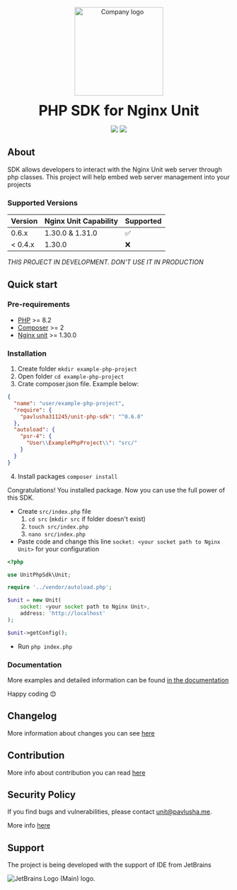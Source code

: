<p align="center">
<img style="text-aligh: center" src="https://15804523-files.gitbook.io/~/files/v0/b/gitbook-x-prod.appspot.com/o/spaces%2F77F3kdmGsRkZFelMUJq1%2Ficon%2FnsTZCyEjC1z8LJWkzLro%2F%D1%8B.svg?alt=media&token=ce321f03-8fdf-4c4d-aaef-888183f713f6" width="200" alt="Company logo">
</p>

<p align="center">
<b style="font-size: 2rem">PHP SDK for Nginx Unit</b>
</p>

<p align="center">
<a href="https://packagist.org/packages/pavlusha311245/unit-php-sdk"><img src="https://img.shields.io/packagist/v/Pavlusha311245/unit-php-sdk?labelColor=%231e293b&color=%23702963&link=https%3A%2F%2Fpackagist.org%2Fpackages%2Fpavlusha311245%2Funit-php-sdk"></a>
<a href="https://unit-sdk.pavlusha.me/"><img src="https://img.shields.io/website?url=https%3A%2F%2Funit-sdk.pavlusha.me%2F&label=documentation&link=https%3A%2F%2Funit-sdk.pavlusha.me%2F"></a>
</p>

## About

SDK allows developers to interact with the Nginx Unit web server through php classes. This project will help embed web
server management into your projects

### Supported Versions

| Version | Nginx Unit Capability | Supported          |
|---------|:----------------------|--------------------|
| 0.6.x   | 1.30.0 & 1.31.0       | :white_check_mark: |
| < 0.4.x | 1.30.0                | :x:                |

_THIS PROJECT IN DEVELOPMENT. DON'T USE IT IN PRODUCTION_

## Quick start

### Pre-requirements

* [PHP](https://www.php.net/) >= 8.2
* [Composer](https://getcomposer.org/) >= 2
* [Nginx unit](https://unit.nginx.org/installation/) >= 1.30.0

### Installation

1. Create folder `mkdir example-php-project`
2. Open folder `cd example-php-project`
3. Crate composer.json file. Example below:

```json
{
  "name": "user/example-php-project",
  "require": {
    "pavlusha311245/unit-php-sdk": "^0.6.0"
  },
  "autoload": {
    "psr-4": {
      "User\\ExamplePhpProject\\": "src/"
    }
  }
}

```

4. Install packages `composer install`

Congratulations! You installed package. Now you can use the full power of this SDK.

* Create `src/index.php` file
    1. `cd src` (`mkdir src` if folder doesn't exist)
    2. `touch src/index.php`
    3. `nano src/index.php`
* Paste code and change this line `socket: <your socket path to Nginx Unit>` for your configuration

```php
<?php

use UnitPhpSdk\Unit;

require '../vendor/autoload.php';

$unit = new Unit(
    socket: <your socket path to Nginx Unit>,
    address: 'http://localhost'
);

$unit->getConfig();
```

* Run `php index.php`

### Documentation

More examples and detailed information can be found [in the documentation](https://unit-sdk.pavlusha.me/)

Happy coding 😊

## Changelog

More information about changes you can see [here](CHANGELOG.md)

## Contribution

More info about contribution you can
read [here](https://docs.github.com/en/get-started/quickstart/contributing-to-projects)

## Security Policy

If you find bugs and vulnerabilities, please
contact [unit@pavlusha.me](mailto:unit@pavlusha.me).

More info [here](SECURITY.md)

## Support

<div>
<p>The project is being developed with the support of IDE from JetBrains</p>
  <img src="https://resources.jetbrains.com/storage/products/company/brand/logos/jb_beam.svg" alt="JetBrains Logo (Main) logo.">
</div>
